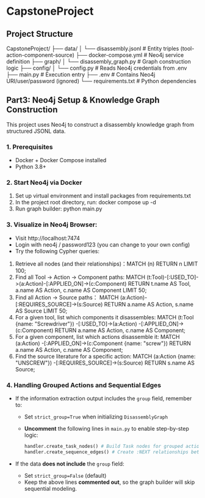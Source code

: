 # CapstoneProject

## Project Structure
CapstoneProject/
├── data/
│   └── disassembly.jsonl        # Entity triples (tool-action-component-source)
├── docker-compose.yml           # Neo4j service definition
├── graph/
│   └── disassembly_graph.py     # Graph construction logic
├── config/
│   └── config.py                # Reads Neo4j credentials from .env
├── main.py                      # Execution entry
├── .env                         # Contains Neo4j URI/user/password (ignored)
└── requirements.txt             # Python dependencies

## Part3: Neo4j Setup & Knowledge Graph Construction
This project uses Neo4j to construct a disassembly knowledge graph from structured JSONL data.

### 1. Prerequisites
- Docker + Docker Compose installed  
- Python 3.8+  

### 2. Start Neo4j via Docker
1. Set up virtual environment and install packages from requirements.txt
2. In the project root directory, run: docker compose up -d
3. Run graph builder: python main.py

### 3. Visualize in Neo4j Browser:
- Visit http://localhost:7474
- Login with neo4j / password123 (you can change to your own config)
- Try the following Cypher queries:
1. Retrieve all nodes (and their relationships)：MATCH (n) RETURN n LIMIT 100;
2. Find all Tool → Action → Component paths: 
MATCH (t:Tool)-[:USED_TO]->(a:Action)-[:APPLIED_ON]->(c:Component)
RETURN t.name   AS Tool,
     a.name   AS Action,
     c.name   AS Component
LIMIT 50;
3. Find all Action → Source paths：
MATCH (a:Action)-[:REQUIRES_SOURCE]->(s:Source)
RETURN a.name   AS Action,
       s.name   AS Source
LIMIT 50;
4. For a given tool, list which components it disassembles: 
MATCH (t:Tool {name: "Screwdriver"})
      -[:USED_TO]->(a:Action)
      -[:APPLIED_ON]->(c:Component)
RETURN a.name   AS Action,
       c.name   AS Component;
5. For a given component, list which actions disassemble it: 
MATCH (a:Action)
      -[:APPLIED_ON]->(c:Component {name: "screw"})
RETURN a.name   AS Action,
       c.name   AS Component;
6. Find the source literature for a specific action: 
MATCH (a:Action {name: "UNSCREW"})
      -[:REQUIRES_SOURCE]->(s:Source)
RETURN s.name   AS Source;

### 4. Handling Grouped Actions and Sequential Edges

- If the information extraction output includes the `group` field, remember to:
    - Set `strict_group=True` when initializing `DisassemblyGraph`
    - **Uncomment** the following lines in `main.py` to enable step-by-step logic:
        
        ```python
        handler.create_task_nodes() # Build Task nodes for grouped actions
        handler.create_sequence_edges() # Create :NEXT relationships between ordered steps
        
        ```
        
- If the data **does not include** the `group` field:
    - Set `strict_group=False` (default)
    - Keep the above lines **commented out**, so the graph builder will skip sequential modeling.
